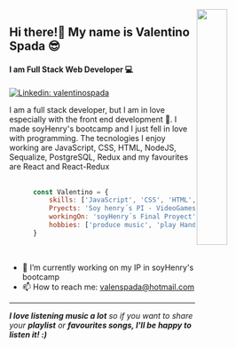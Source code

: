 <img align='right' src="https://i.ibb.co/qYn4zhS/programmer-coding-laptop-computer-work-desk-vector-illustration-cartoon-flat-freelancer-sitting-work.png" style="width:33%;"/>

##  Hi there!👋 My name is Valentino Spada 😎
#### I am Full Stack Web Developer 💻

[![Linkedin: valentinospada](https://img.shields.io/badge/-valentinospada-blue?style=flat-square&logo=Linkedin&logoColor=white&link=https://www.linkedin.com/in/valentinospada/)](https://www.linkedin.com/in/valentinospada/)

 
I am a full stack developer, but I am in love especially with the front end development 🎨. I made soyHenry's bootcamp and I just fell in love with programming.
The tecnologies I enjoy working are JavaScript, CSS, HTML, NodeJS, Sequalize, PostgreSQL, Redux and my favourites are React and React-Redux
<br/>
<br/>

```javascript
      const Valentino = {
          skills: ['JavaScript', 'CSS', 'HTML', 'NodeJS', 'Sequelize', 'PostgreSQL', 'Redux', 'React', 'React-Redux'],
          Pryects: 'Soy henry´s PI - VideoGames SPA(SinglePageApplication)'
          workingOn: 'soyHenry´s Final Proyect',
          hobbies: ['produce music', 'play Handball', 'play online-videogames']     
      }
 ```
<br/>



- 🔭 I’m currently working on my IP in soyHenry's bootcamp 
- 📫 How to reach me: valenspada@hotmail.com 

<hr/>

<em><b>I love listening music a lot</b> so if you want to share your <b>playlist</b> or <b>favourites songs<b/>, I'll be happy to listen it! :)</em>



